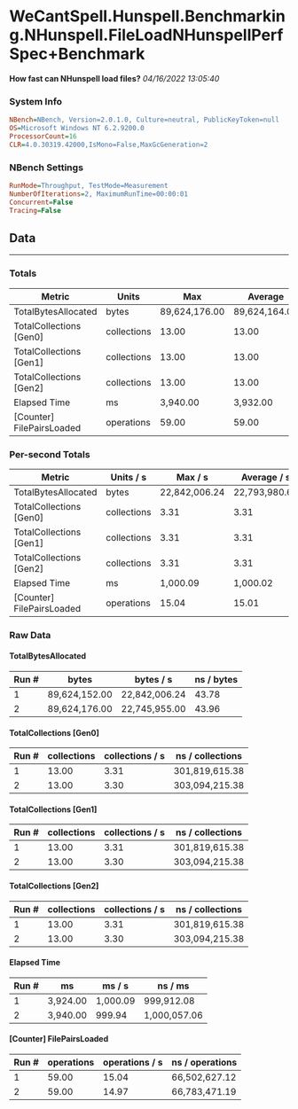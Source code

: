 ﻿# WeCantSpell.Hunspell.Benchmarking.NHunspell.FileLoadNHunspellPerfSpec+Benchmark
__How fast can NHunspell load files?__
_04/16/2022 13:05:40_
### System Info
```ini
NBench=NBench, Version=2.0.1.0, Culture=neutral, PublicKeyToken=null
OS=Microsoft Windows NT 6.2.9200.0
ProcessorCount=16
CLR=4.0.30319.42000,IsMono=False,MaxGcGeneration=2
```

### NBench Settings
```ini
RunMode=Throughput, TestMode=Measurement
NumberOfIterations=2, MaximumRunTime=00:00:01
Concurrent=False
Tracing=False
```

## Data
-------------------

### Totals
|          Metric |           Units |             Max |         Average |             Min |          StdDev |
|---------------- |---------------- |---------------- |---------------- |---------------- |---------------- |
|TotalBytesAllocated |           bytes |   89,624,176.00 |   89,624,164.00 |   89,624,152.00 |           16.97 |
|TotalCollections [Gen0] |     collections |           13.00 |           13.00 |           13.00 |            0.00 |
|TotalCollections [Gen1] |     collections |           13.00 |           13.00 |           13.00 |            0.00 |
|TotalCollections [Gen2] |     collections |           13.00 |           13.00 |           13.00 |            0.00 |
|    Elapsed Time |              ms |        3,940.00 |        3,932.00 |        3,924.00 |           11.31 |
|[Counter] FilePairsLoaded |      operations |           59.00 |           59.00 |           59.00 |            0.00 |

### Per-second Totals
|          Metric |       Units / s |         Max / s |     Average / s |         Min / s |      StdDev / s |
|---------------- |---------------- |---------------- |---------------- |---------------- |---------------- |
|TotalBytesAllocated |           bytes |   22,842,006.24 |   22,793,980.62 |   22,745,955.00 |       67,918.48 |
|TotalCollections [Gen0] |     collections |            3.31 |            3.31 |            3.30 |            0.01 |
|TotalCollections [Gen1] |     collections |            3.31 |            3.31 |            3.30 |            0.01 |
|TotalCollections [Gen2] |     collections |            3.31 |            3.31 |            3.30 |            0.01 |
|    Elapsed Time |              ms |        1,000.09 |        1,000.02 |          999.94 |            0.10 |
|[Counter] FilePairsLoaded |      operations |           15.04 |           15.01 |           14.97 |            0.04 |

### Raw Data
#### TotalBytesAllocated
|           Run # |           bytes |       bytes / s |      ns / bytes |
|---------------- |---------------- |---------------- |---------------- |
|               1 |   89,624,152.00 |   22,842,006.24 |           43.78 |
|               2 |   89,624,176.00 |   22,745,955.00 |           43.96 |

#### TotalCollections [Gen0]
|           Run # |     collections | collections / s |ns / collections |
|---------------- |---------------- |---------------- |---------------- |
|               1 |           13.00 |            3.31 |  301,819,615.38 |
|               2 |           13.00 |            3.30 |  303,094,215.38 |

#### TotalCollections [Gen1]
|           Run # |     collections | collections / s |ns / collections |
|---------------- |---------------- |---------------- |---------------- |
|               1 |           13.00 |            3.31 |  301,819,615.38 |
|               2 |           13.00 |            3.30 |  303,094,215.38 |

#### TotalCollections [Gen2]
|           Run # |     collections | collections / s |ns / collections |
|---------------- |---------------- |---------------- |---------------- |
|               1 |           13.00 |            3.31 |  301,819,615.38 |
|               2 |           13.00 |            3.30 |  303,094,215.38 |

#### Elapsed Time
|           Run # |              ms |          ms / s |         ns / ms |
|---------------- |---------------- |---------------- |---------------- |
|               1 |        3,924.00 |        1,000.09 |      999,912.08 |
|               2 |        3,940.00 |          999.94 |    1,000,057.06 |

#### [Counter] FilePairsLoaded
|           Run # |      operations |  operations / s | ns / operations |
|---------------- |---------------- |---------------- |---------------- |
|               1 |           59.00 |           15.04 |   66,502,627.12 |
|               2 |           59.00 |           14.97 |   66,783,471.19 |


